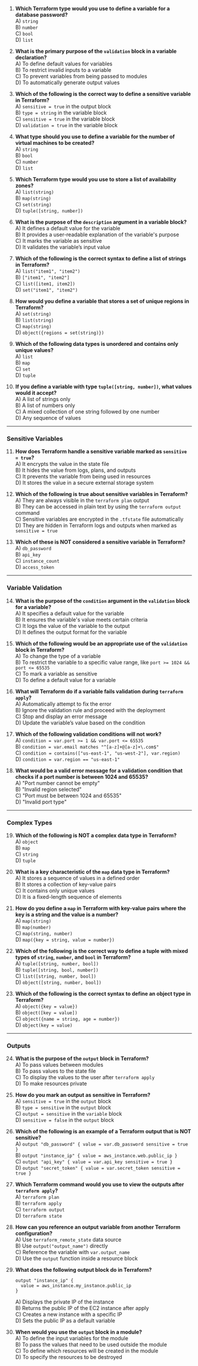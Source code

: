 1. **Which Terraform type would you use to define a variable for a database password?**  
   A) `string`  
   B) `number`  
   C) `bool`  
   D) `list`  

2. **What is the primary purpose of the `validation` block in a variable declaration?**  
   A) To define default values for variables  
   B) To restrict invalid inputs to a variable  
   C) To prevent variables from being passed to modules  
   D) To automatically generate output values  

3. **Which of the following is the correct way to define a sensitive variable in Terraform?**  
   A) `sensitive = true` in the output block  
   B) `type = string` in the variable block  
   C) `sensitive = true` in the variable block  
   D) `validation = true` in the variable block  

4. **What type should you use to define a variable for the number of virtual machines to be created?**  
   A) `string`  
   B) `bool`  
   C) `number`  
   D) `list`  

5. **Which Terraform type would you use to store a list of availability zones?**  
   A) `list(string)`  
   B) `map(string)`  
   C) `set(string)`  
   D) `tuple([string, number])`  

6. **What is the purpose of the `description` argument in a variable block?**  
   A) It defines a default value for the variable  
   B) It provides a user-readable explanation of the variable's purpose  
   C) It marks the variable as sensitive  
   D) It validates the variable’s input value  

7. **Which of the following is the correct syntax to define a list of strings in Terraform?**  
   A) `list("item1", "item2")`  
   B) `["item1", "item2"]`  
   C) `list([item1, item2])`  
   D) `set("item1", "item2")`  

8. **How would you define a variable that stores a set of unique regions in Terraform?**  
   A) `set(string)`  
   B) `list(string)`  
   C) `map(string)`  
   D) `object({regions = set(string)})`  

9. **Which of the following data types is **unordered** and contains only **unique values**?**  
   A) `list`  
   B) `map`  
   C) `set`  
   D) `tuple`  

10. **If you define a variable with type `tuple([string, number])`, what values would it accept?**  
    A) A list of strings only  
    B) A list of numbers only  
    C) A mixed collection of one string followed by one number  
    D) Any sequence of values  

---

### **Sensitive Variables**

11. **How does Terraform handle a sensitive variable marked as `sensitive = true`?**  
    A) It encrypts the value in the state file  
    B) It hides the value from logs, plans, and outputs  
    C) It prevents the variable from being used in resources  
    D) It stores the value in a secure external storage system  

12. **Which of the following is true about sensitive variables in Terraform?**  
    A) They are always visible in the `terraform plan` output  
    B) They can be accessed in plain text by using the `terraform output` command  
    C) Sensitive variables are encrypted in the `.tfstate` file automatically  
    D) They are hidden in Terraform logs and outputs when marked as `sensitive = true`  

13. **Which of these is **NOT** considered a sensitive variable in Terraform?**  
    A) `db_password`  
    B) `api_key`  
    C) `instance_count`  
    D) `access_token`  

---

### **Variable Validation**

14. **What is the purpose of the `condition` argument in the `validation` block for a variable?**  
    A) It specifies a default value for the variable  
    B) It ensures the variable's value meets certain criteria  
    C) It logs the value of the variable to the output  
    D) It defines the output format for the variable  

15. **Which of the following would be an appropriate use of the `validation` block in Terraform?**  
    A) To change the type of a variable  
    B) To restrict the variable to a specific value range, like `port >= 1024 && port <= 65535`  
    C) To mark a variable as sensitive  
    D) To define a default value for a variable  

16. **What will Terraform do if a variable fails validation during `terraform apply`?**  
    A) Automatically attempt to fix the error  
    B) Ignore the validation rule and proceed with the deployment  
    C) Stop and display an error message  
    D) Update the variable’s value based on the condition  

17. **Which of the following validation conditions will **not** work?**  
    A) `condition = var.port >= 1 && var.port <= 65535`  
    B) `condition = var.email matches "^[a-z]+@[a-z]+\.com$"`  
    C) `condition = contains(["us-east-1", "us-west-2"], var.region)`  
    D) `condition = var.region == "us-east-1"`  

18. **What would be a valid error message for a validation condition that checks if a port number is between 1024 and 65535?**  
    A) "Port number cannot be empty"  
    B) "Invalid region selected"  
    C) "Port must be between 1024 and 65535"  
    D) "Invalid port type"  

---

### **Complex Types**

19. **Which of the following is **NOT** a complex data type in Terraform?**  
    A) `object`  
    B) `map`  
    C) `string`  
    D) `tuple`  

20. **What is a key characteristic of the `map` data type in Terraform?**  
    A) It stores a sequence of values in a defined order  
    B) It stores a collection of key-value pairs  
    C) It contains only unique values  
    D) It is a fixed-length sequence of elements  

21. **How do you define a `map` in Terraform with key-value pairs where the key is a string and the value is a number?**  
    A) `map(string)`  
    B) `map(number)`  
    C) `map(string, number)`  
    D) `map({key = string, value = number})`  

22. **Which of the following is the correct way to define a tuple with mixed types of `string`, `number`, and `bool` in Terraform?**  
    A) `tuple([string, number, bool])`  
    B) `tuple([string, bool, number])`  
    C) `list([string, number, bool])`  
    D) `object([string, number, bool])`  

23. **Which of the following is the correct syntax to define an object type in Terraform?**  
    A) `object({key = value})`  
    B) `object([key = value])`  
    C) `object({name = string, age = number})`  
    D) `object(key = value)`  

---

### **Outputs**

24. **What is the purpose of the `output` block in Terraform?**  
    A) To pass values between modules  
    B) To pass values to the state file  
    C) To display the values to the user after `terraform apply`  
    D) To make resources private  

25. **How do you mark an output as sensitive in Terraform?**  
    A) `sensitive = true` in the `output` block  
    B) `type = sensitive` in the `output` block  
    C) `output = sensitive` in the `variable` block  
    D) `sensitive = false` in the `output` block  

26. **Which of the following is an example of a Terraform output that is **NOT** sensitive?**  
    A) `output "db_password" { value = var.db_password sensitive = true }`  
    B) `output "instance_ip" { value = aws_instance.web.public_ip }`  
    C) `output "api_key" { value = var.api_key sensitive = true }`  
    D) `output "secret_token" { value = var.secret_token sensitive = true }`  

27. **Which Terraform command would you use to view the outputs after `terraform apply`?**  
    A) `terraform plan`  
    B) `terraform apply`  
    C) `terraform output`  
    D) `terraform state`  

28. **How can you reference an output variable from another Terraform configuration?**  
    A) Use `terraform_remote_state` data source  
    B) Use `output("output_name")` directly  
    C) Reference the variable with `var.output_name`  
    D) Use the `output` function inside a resource block  

29. **What does the following output block do in Terraform?**  
    ```hcl
    output "instance_ip" {
      value = aws_instance.my_instance.public_ip
    }
    ```  
    A) Displays the private IP of the instance  
    B) Returns the public IP of the EC2 instance after apply  
    C) Creates a new instance with a specific IP  
    D) Sets the public IP as a default variable  

30. **When would you use the `output` block in a module?**  
    A) To define the input variables for the module  
    B) To pass the values that need to be used outside the module  
    C) To define which resources will be created in the module  
    D) To specify the resources to be destroyed  
